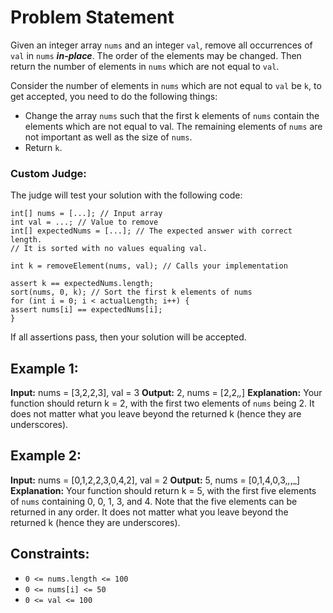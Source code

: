 # Problem Statement

Given an integer array `nums` and an integer `val`, remove all occurrences of `val` in `nums` **_in-place_**.
The order of the elements may be changed. Then return the number of elements in `nums` which are
not equal to `val`.

Consider the number of elements in `nums` which are not equal to `val` be `k`, to get accepted,
you need to do the following things:

- Change the array `nums` such that the first k elements of `nums` contain the elements
which are not equal to val. The remaining elements of `nums` are not important as well as
the size of `nums`.
- Return `k`.

### Custom Judge:

The judge will test your solution with the following code:

```
int[] nums = [...]; // Input array
int val = ...; // Value to remove
int[] expectedNums = [...]; // The expected answer with correct length.
// It is sorted with no values equaling val.

int k = removeElement(nums, val); // Calls your implementation

assert k == expectedNums.length;
sort(nums, 0, k); // Sort the first k elements of nums
for (int i = 0; i < actualLength; i++) {
assert nums[i] == expectedNums[i];
}
```

If all assertions pass, then your solution will be accepted.

## Example 1:

**Input:** nums = [3,2,2,3], val = 3
**Output:** 2, nums = [2,2,_,_]
**Explanation:** Your function should return k = 2, with the first two elements of `nums` being 2.
It does not matter what you leave beyond the returned k (hence they are underscores).

## Example 2:

**Input:** nums = [0,1,2,2,3,0,4,2], val = 2
**Output:** 5, nums = [0,1,4,0,3,_,_,_]
**Explanation:** Your function should return k = 5, with the first five elements of `nums` containing 0, 0, 1, 3, and 4.
Note that the five elements can be returned in any order.
It does not matter what you leave beyond the returned k (hence they are underscores).

## Constraints:

- `0 <= nums.length <= 100`
- `0 <= nums[i] <= 50`
- `0 <= val <= 100`